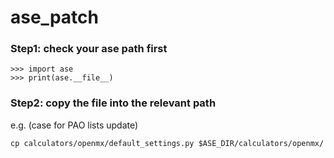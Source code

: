 # ase_patch
### Step1: check your ase path first
```
>>> import ase
>>> print(ase.__file__)
```

### Step2: copy the file into the relevant path

e.g. (case for PAO lists update)
```
cp calculators/openmx/default_settings.py $ASE_DIR/calculators/openmx/
```

